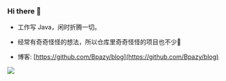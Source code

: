 ### Hi there 👋
* 工作写 Java，闲时折腾一切。
* 经常有奇奇怪怪的想法，所以仓库里奇奇怪怪的项目也不少🤪

* 博客: [https://github.com/Bpazy/blog](https://github.com/Bpazy/blog)


![](https://github-readme-stats.vercel.app/api?username=Bpazy&show_icons=true)
